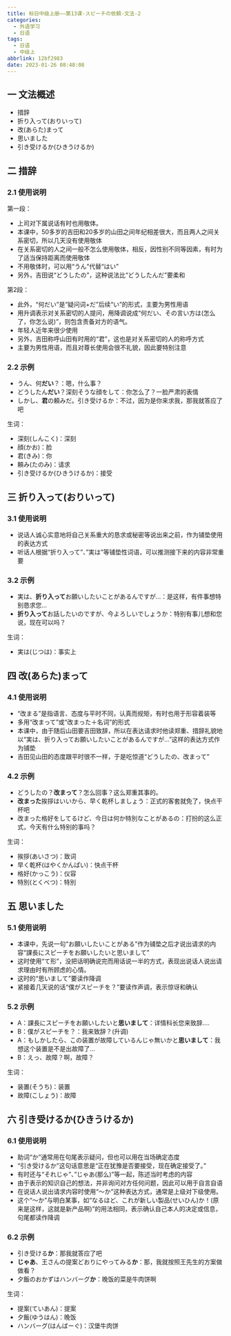 ```yaml
---
title: 标日中级上册——第13课-スピーチの依頼-文法-2
categories:
  - 外语学习
  - 日语
tags:
  - 日语
  - 中级上
abbrlink: 12bf2983
date: 2023-01-26 08:48:08
---
```

## 一 文法概述

* 措辞
* 折り入って(おりいって)
* 改(あらた)まって
* 思いました
* 引き受けるか(ひきうけるか)

<!--more-->

## 二 措辞

### 2.1 使用说明

第一段：

* 上司对下属说话有时也用敬体。
* 本课中，50多岁的吉田和20多岁的山田之间年纪相差很大，而且两人之间关系密切，所以几天没有使用敬体
* 在关系密切的人之间一般不怎么使用敬体，相反，因性别不同等因素，有时为了适当保持距离而使用敬体
* 不用敬体时，可以用“うん”代替“はい”
* 另外，吉田说“どうしたの”，这种说法比“どうしたんだ”要柔和

第2段：

* 此外，“何だい”是“疑问词+だ”后续“い”的形式，主要为男性用语
* 用升调表示对关系密切的人提问，用降调说成“何だい、その言い方は(怎么了，你怎么说)”，则包含责备对方的语气。
* 年轻人近年来很少使用
* 另外，吉田称呼山田有时用的“君”，这也是对关系密切的人的称呼方式
* 主要为男性用语，而且对尊长使用会很不礼貌，因此要特别注意


### 2.2 示例

* うん、何**だい**？：嗯，什么事？
* どうしたん**だい**？深刻そうな顔をして：你怎么了？一脸严肃的表情
* しかし、**君**の頼みだ。引き受けるか：不过，因为是你来求我，那我就答应了吧

生词：

* 深刻(しんこく)：深刻
* 顔(かお)：脸
* 君(きみ)：你
* 頼み(たのみ)：请求
* 引き受けるか(ひきうけるか)：接受


## 三 折り入って(おりいって)

### 3.1 使用说明

* 说话人诚心实意地将自己关系重大的恳求或秘密等说出来之前，作为铺垫使用的表达方式
* 听话人根据“折り入って”、”実は”等铺垫性词语，可以推测接下来的内容非常重要

### 3.2 示例

* 実は、**折り入って**お願いしたいことがあるんですが...：是这样，有件事想特别恳求您...
* **折り入って**お話したいのですが、今よろしいでしょうか：特别有事儿想和您说，现在可以吗？

生词：

* 実は(じつは)：事实上

## 四 改(あらた)まって

### 4.1 使用说明

* “改まる”是指语言、态度与平时不同，认真而规矩，有时也用于形容着装等
* 多用“改まって”或“改まった＋名词”的形式
* 本课中，由于随后山田要吉田致辞，所以在表达请求时他读郑重、措辞礼貌地以“実は、折り入ってお願いしたいことがあるんですが...”这样的表达方式作为铺垫
* 吉田见山田的态度跟平时很不一样，于是吃惊道“どうしたの、改まって”

### 4.2 示例

* どうしたの？**改まって**？怎么回事？这么郑重其事的。
* **改まった**挨拶はいいから、早く乾杯しましょう：正式的客套就免了，快点干杯吧
* 改まった格好をしてるけど、今日は何か特別なことがあるの：打扮的这么正式，今天有什么特别的事吗？

生词：

* 挨拶(あいさつ)：致词
* 早く乾杯(はやくかんぱい)：快点干杯
* 格好(かっこう)：仪容
* 特別(とくべつ)：特別

## 五 思いました

### 5.1 使用说明

* 本课中，先说一句“お願いしたいことがある”作为铺垫之后才说出请求的内容“課長にスピーチをお願いしたいと思いまして”
* 这时使用“て形”，没把话明确说完而用话说一半的方式，表现出说话人说出请求理由时有所顾虑的心情。
* 这时的“思いまして”要读作降调
* 紧接着几天说的话“僕がスピーチを？”要读作声调，表示惊讶和确认

### 5.2 示例

* A：課長にスピーチをお願いしたいと**思いまして**：详情科长您来致辞....
* B：僕がスピーチを？：我来致辞？(升调)
* A：もしかしたら、この装置が故障しているんじゃ無いかと**思いまして**：我想这个装置是不是出故障了...
* B：えっ、故障？啊，故障？

生词：

* 装置(そうち)：装置
* 故障(こしょう)：故障

## 六  引き受けるか(ひきうけるか)

### 6.1 使用说明

* 助词“か”通常用在句尾表示疑问，但也可以用在当场确定态度
* “引き受けるか”这句话意思是“正在犹豫是否要接受，现在确定接受了。”
* 有时还与“それじゃ”、”じゃあ(那么)”等一起，陈述当时考虑的内容
* 由于表示的知识自己的想法，并非询问对方任何问题，因此可以用于自言自语
* 在说话人说出请求内容时使用“〜か”这种表达方式，通常是上级对下级使用。
* 这个“〜か”与明白某事，如“なるほど、これが新しい製品(せいひん)か！(原来是这样，这就是新产品啊)”的用法相同，表示确认自己本人的决定或信息，句尾都读作降调

### 6.2 示例

* 引き受ける**か**：那我就答应了吧
* **じゃあ**、王さんの提案どおりにやってみる**か**：那，我就按照王先生的方案做做看？
* 夕飯のおかずはハンバーグ**か**：晚饭的菜是牛肉饼啊

生词：

* 提案(ていあん)：提案
* 夕飯(ゆうはん)：晚饭
* ハンバーグ(はんばーぐ)：汉堡牛肉饼
